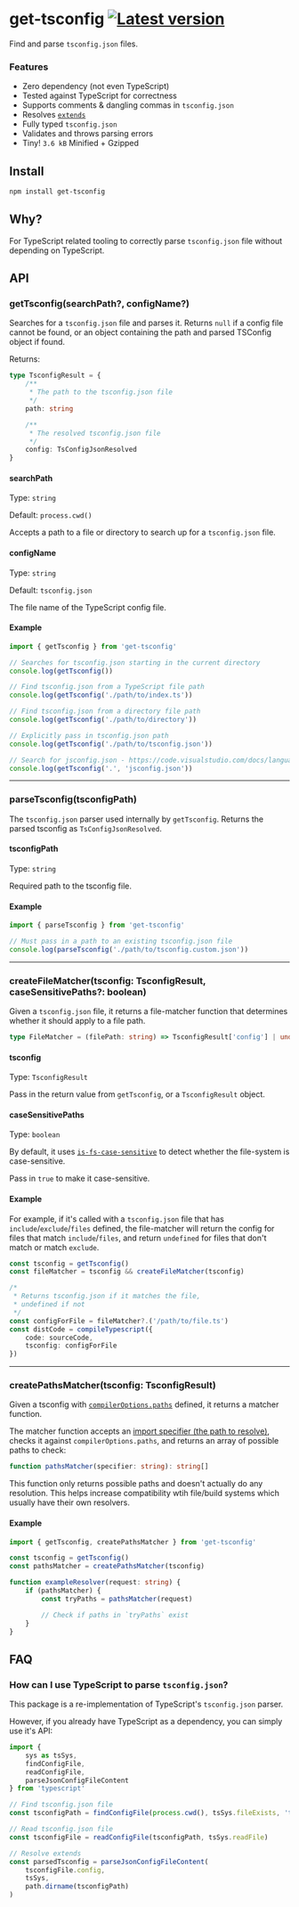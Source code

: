 # get-tsconfig [![Latest version](https://badgen.net/npm/v/get-tsconfig)](https://npm.im/get-tsconfig)

Find and parse `tsconfig.json` files.

### Features
- Zero dependency (not even TypeScript)
- Tested against TypeScript for correctness
- Supports comments & dangling commas in `tsconfig.json`
- Resolves [`extends`](https://www.typescriptlang.org/tsconfig/#extends)
- Fully typed `tsconfig.json`
- Validates and throws parsing errors
- Tiny! `3.6 kB` Minified + Gzipped

## Install

```bash
npm install get-tsconfig
```

## Why?
For TypeScript related tooling to correctly parse `tsconfig.json` file without depending on TypeScript.

## API

### getTsconfig(searchPath?, configName?)
Searches for a `tsconfig.json` file and parses it. Returns `null` if a config file cannot be found, or an object containing the path and parsed TSConfig object if found.

Returns:

```ts
type TsconfigResult = {
    /**
     * The path to the tsconfig.json file
     */
    path: string

    /**
     * The resolved tsconfig.json file
     */
    config: TsConfigJsonResolved
}
```

#### searchPath
Type: `string`

Default: `process.cwd()`

Accepts a path to a file or directory to search up for a `tsconfig.json` file.

#### configName
Type: `string`

Default: `tsconfig.json`

The file name of the TypeScript config file.

#### Example

```ts
import { getTsconfig } from 'get-tsconfig'

// Searches for tsconfig.json starting in the current directory
console.log(getTsconfig())

// Find tsconfig.json from a TypeScript file path
console.log(getTsconfig('./path/to/index.ts'))

// Find tsconfig.json from a directory file path
console.log(getTsconfig('./path/to/directory'))

// Explicitly pass in tsconfig.json path
console.log(getTsconfig('./path/to/tsconfig.json'))

// Search for jsconfig.json - https://code.visualstudio.com/docs/languages/jsconfig
console.log(getTsconfig('.', 'jsconfig.json'))
```

---

### parseTsconfig(tsconfigPath)
The `tsconfig.json` parser used internally by `getTsconfig`. Returns the parsed tsconfig as `TsConfigJsonResolved`.

#### tsconfigPath
Type: `string`

Required path to the tsconfig file.

#### Example

```ts
import { parseTsconfig } from 'get-tsconfig'

// Must pass in a path to an existing tsconfig.json file
console.log(parseTsconfig('./path/to/tsconfig.custom.json'))
```

---

### createFileMatcher(tsconfig: TsconfigResult, caseSensitivePaths?: boolean)

Given a `tsconfig.json` file, it returns a file-matcher function that determines whether it should apply to a file path.

```ts
type FileMatcher = (filePath: string) => TsconfigResult['config'] | undefined
```

#### tsconfig
Type: `TsconfigResult`

Pass in the return value from `getTsconfig`, or a `TsconfigResult` object.

#### caseSensitivePaths
Type: `boolean`

By default, it uses [`is-fs-case-sensitive`](https://github.com/privatenumber/is-fs-case-sensitive) to detect whether the file-system is case-sensitive.

Pass in `true` to make it case-sensitive.

#### Example

For example, if it's called with a `tsconfig.json` file that has `include`/`exclude`/`files` defined, the file-matcher will return the config for files that match `include`/`files`, and return `undefined` for files that don't match or match `exclude`.

```ts
const tsconfig = getTsconfig()
const fileMatcher = tsconfig && createFileMatcher(tsconfig)

/*
 * Returns tsconfig.json if it matches the file,
 * undefined if not
 */
const configForFile = fileMatcher?.('/path/to/file.ts')
const distCode = compileTypescript({
    code: sourceCode,
    tsconfig: configForFile
})
```

---

### createPathsMatcher(tsconfig: TsconfigResult)

Given a tsconfig with [`compilerOptions.paths`](https://www.typescriptlang.org/tsconfig#paths) defined, it returns a matcher function.

The matcher function accepts an [import specifier (the path to resolve)](https://nodejs.org/api/esm.html#terminology), checks it against `compilerOptions.paths`, and returns an array of possible paths to check:
```ts
function pathsMatcher(specifier: string): string[]
```

This function only returns possible paths and doesn't actually do any resolution. This helps increase compatibility wtih file/build systems which usually have their own resolvers.

#### Example

```ts
import { getTsconfig, createPathsMatcher } from 'get-tsconfig'

const tsconfig = getTsconfig()
const pathsMatcher = createPathsMatcher(tsconfig)

function exampleResolver(request: string) {
    if (pathsMatcher) {
        const tryPaths = pathsMatcher(request)

        // Check if paths in `tryPaths` exist
    }
}
```

## FAQ

### How can I use TypeScript to parse `tsconfig.json`?
This package is a re-implementation of TypeScript's `tsconfig.json` parser.

However, if you already have TypeScript as a dependency, you can simply use it's API:

```ts
import {
    sys as tsSys,
    findConfigFile,
    readConfigFile,
    parseJsonConfigFileContent
} from 'typescript'

// Find tsconfig.json file
const tsconfigPath = findConfigFile(process.cwd(), tsSys.fileExists, 'tsconfig.json')

// Read tsconfig.json file
const tsconfigFile = readConfigFile(tsconfigPath, tsSys.readFile)

// Resolve extends
const parsedTsconfig = parseJsonConfigFileContent(
    tsconfigFile.config,
    tsSys,
    path.dirname(tsconfigPath)
)
```
